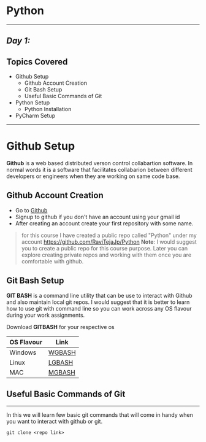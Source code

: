 # Python
---
## _Day 1:_ 
## Topics Covered

- Github Setup
    + Github Account Creation
    + Git Bash Setup
    + Useful Basic Commands of Git
- Python Setup
    + Python Installation
- PyCharm Setup
---- 
# Github Setup

**Github** is a web based distributed verson control collabartion software. In normal words it is a software that facilitates collabarion between different developers or engineers when they are working on same code base.


## Github Account Creation

- Go to [Github]
- Signup to github if you don't have an account using your gmail id
- After creating an account create your first repository with some name.
> for this course I have created a public repo called "Python" under my account 
> https://github.com/RaviTejaJp/Python
> **Note**: I would suggest you to create a public repo for this course purpose. Later you can explore creating private repos and working with them once you are comfortable with github.

## Git Bash Setup

**GIT BASH** is a command line utility that can be use to interact with Github and also maintain local git repos. I would suggest that it is better to learn how to use git with command line so you can work across any OS flavour during your work assignments.

Download **GITBASH** for your respective os

| OS Flavour| Link |
|------ |------ |
| Windows | [WGBASH] |
| Linux   | [LGBASH] |
| MAC     | [MGBASH] |

## Useful Basic Commands of Git
---
In this we will learn few basic git commands that will come in handy when you want to interact with github or git. 

```
git clone <repo link>
```


[Github]: <https://github.com/>
[WGBASH]: <https://gitforwindows.org/>
[LGBASH]: <https://git-scm.com/download/linux>
[MGBASH]: <https://git-scm.com/download/mac>

